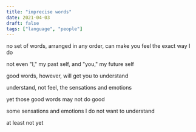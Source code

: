 ```yaml
---
title: "imprecise words"
date: 2021-04-03
draft: false
tags: ["language", "people"]
---
```

no set of words, arranged in any order, can make you feel the exact way I do

not even "I," my past self, and "you," my future self

good words, however, will get you to understand

understand, not feel, the sensations and emotions

yet those good words may not do good

some sensations and emotions I do not want to understand

at least not yet
